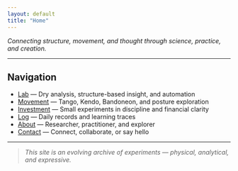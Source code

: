 ```yaml
---
layout: default
title: "Home"
---
```


*Connecting structure, movement, and thought through science, practice, and creation.*

---

## Navigation

- [Lab](/lab) — Dry analysis, structure-based insight, and automation
- [Movement](/movement) — Tango, Kendo, Bandoneon, and posture exploration
- [Investment](/investment) — Small experiments in discipline and financial clarity
- [Log](/log) — Daily records and learning traces
- [About](/about) — Researcher, practitioner, and explorer
- [Contact](/contact) — Connect, collaborate, or say hello

---

> *This site is an evolving archive of experiments — physical, analytical, and expressive.*
